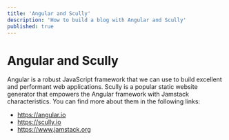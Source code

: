 ```yaml
---
title: 'Angular and Scully'
description: 'How to build a blog with Angular and Scully'
published: true
---
```


# Angular and Scully
Angular is a robust JavaScript framework that we can use to build excellent and performant web applications.
Scully is a popular static website generator that empowers the Angular framework with Jamstack characteristics.
You can find more about them in the following links:

 - https://angular.io
 - https://scully.io
 - https://www.jamstack.org
